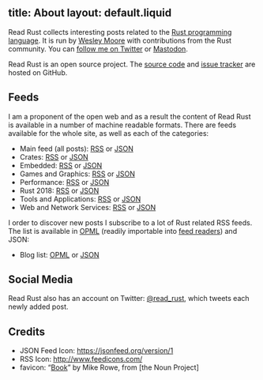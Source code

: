 title: About
layout: default.liquid
---

Read Rust collects interesting posts related to the [Rust programming
language][rust-lang]. It is run by [Wesley Moore][wezm] with contributions
from the Rust community. You can [follow me on Twitter][@wezm] or [Mastodon].

Read Rust is an open source project. The [source code][source] and [issue
tracker][issues] are hosted on GitHub.

<h2 id="feeds">Feeds</h2>

I am a proponent of the open web and as a result the content of Read Rust is
available in a number of machine readable formats. There are feeds available
for the whole site, as well as each of the categories:

* Main feed (all posts): [RSS](/all/feed.rss) or [JSON](/all/feed.json)
* Crates: [RSS](/crates/feed.rss) or [JSON](/crates/feed.json)
* Embedded: [RSS](/embedded/feed.rss) or [JSON](/embedded/feed.json)
* Games and Graphics: [RSS](/games-and-graphics/feed.rss) or [JSON](/games-and-graphics/feed.json)
* Performance: [RSS](/performance/feed.rss) or [JSON](/performance/feed.json)
* Rust 2018: [RSS](/rust-2018/feed.rss) or [JSON](/rust-2018/feed.json)
* Tools and Applications: [RSS](/tools-and-applications/feed.rss) or [JSON](/tools-and-applications/feed.json)
* Web and Network Services: [RSS](/web-and-network-services/feed.rss) or [JSON](/web-and-network-services/feed.json)

I order to discover new posts I subscribe to a lot of Rust related RSS feeds.
The list is available in [OPML] (readily importable into [feed
readers](/faq.html#subscribe)) and JSON:

* Blog list: [OPML](/rust-blogs.opml) or [JSON]()

## Social Media

Read Rust also has an account on Twitter: [@read_rust], which tweets
each newly added post.

## Credits

* JSON Feed Icon: <https://jsonfeed.org/version/1>
* RSS Icon: <http://www.feedicons.com/>
* favicon: “[Book][favicon]” by Mike Rowe, from [the Noun Project]

[favicon]: https://thenounproject.com/term/book/17900
[rust-lang]: https://www.rust-lang.org/
[wezm]: http://www.wezm.net/about/
[source]: https://github.com/wezm/read-rust
[issues]: https://github.com/wezm/read-rust/issues
[@wezm]: https://twitter.com/wezm
[@read_rust]: https://twitter.com/read_rust
[OPML]: https://en.wikipedia.org/wiki/OPML
[Mastodon]: https://mastodon.social/@wezm
